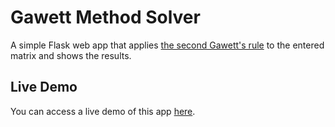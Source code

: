# Gawett Method Solver
A simple Flask web app that applies [the second Gawett's rule](https://i.imgur.com/rWLGK9A.jpeg)
to the entered matrix and shows the results.

## Live Demo
You can access a live demo of this app [here](https://gawett.herokuapp.com/).